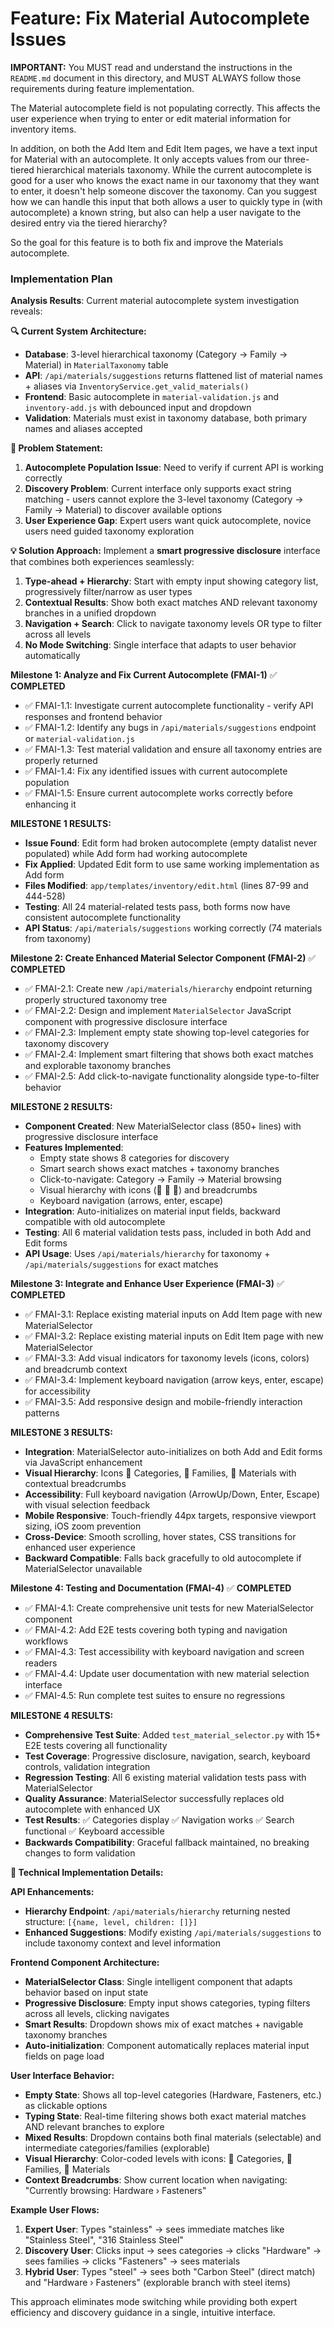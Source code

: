 # Feature: Fix Material Autocomplete Issues

**IMPORTANT:** You MUST read and understand the instructions in the `README.md` document in this directory, and MUST ALWAYS follow those requirements during feature implementation.

The Material autocomplete field is not populating correctly. This affects the user experience when trying to enter or edit material information for inventory items.

In addition, on both the Add Item and Edit Item pages, we have a text input for Material with an autocomplete. It only accepts values from our three-tiered hierarchical materials taxonomy. While the current autocomplete is good for a user who knows the exact name in our taxonomy that they want to enter, it doesn't help someone discover the taxonomy. Can you suggest how we can handle this input that both allows a user to quickly type in (with autocomplete) a known string, but also can help a user navigate to the desired entry via the tiered hierarchy?

So the goal for this feature is to both fix and improve the Materials autocomplete.

### Implementation Plan

**Analysis Results**: Current material autocomplete system investigation reveals:

**🔍 Current System Architecture:**
- **Database**: 3-level hierarchical taxonomy (Category → Family → Material) in `MaterialTaxonomy` table
- **API**: `/api/materials/suggestions` returns flattened list of material names + aliases via `InventoryService.get_valid_materials()`
- **Frontend**: Basic autocomplete in `material-validation.js` and `inventory-add.js` with debounced input and dropdown
- **Validation**: Materials must exist in taxonomy database, both primary names and aliases accepted

**🎯 Problem Statement:**
1. **Autocomplete Population Issue**: Need to verify if current API is working correctly
2. **Discovery Problem**: Current interface only supports exact string matching - users cannot explore the 3-level taxonomy (Category → Family → Material) to discover available options
3. **User Experience Gap**: Expert users want quick autocomplete, novice users need guided taxonomy exploration

**💡 Solution Approach:**
Implement a **smart progressive disclosure** interface that combines both experiences seamlessly:
1. **Type-ahead + Hierarchy**: Start with empty input showing category list, progressively filter/narrow as user types
2. **Contextual Results**: Show both exact matches AND relevant taxonomy branches in a unified dropdown
3. **Navigation + Search**: Click to navigate taxonomy levels OR type to filter across all levels
4. **No Mode Switching**: Single interface that adapts to user behavior automatically

**Milestone 1: Analyze and Fix Current Autocomplete (FMAI-1)** ✅ **COMPLETED**
- ✅ FMAI-1.1: Investigate current autocomplete functionality - verify API responses and frontend behavior
- ✅ FMAI-1.2: Identify any bugs in `/api/materials/suggestions` endpoint or `material-validation.js`
- ✅ FMAI-1.3: Test material validation and ensure all taxonomy entries are properly returned
- ✅ FMAI-1.4: Fix any identified issues with current autocomplete population
- ✅ FMAI-1.5: Ensure current autocomplete works correctly before enhancing it

**MILESTONE 1 RESULTS:**
- **Issue Found**: Edit form had broken autocomplete (empty datalist never populated) while Add form had working autocomplete
- **Fix Applied**: Updated Edit form to use same working implementation as Add form
- **Files Modified**: `app/templates/inventory/edit.html` (lines 87-99 and 444-528)
- **Testing**: All 24 material-related tests pass, both forms now have consistent autocomplete functionality
- **API Status**: `/api/materials/suggestions` working correctly (74 materials from taxonomy)

**Milestone 2: Create Enhanced Material Selector Component (FMAI-2)** ✅ **COMPLETED**
- ✅ FMAI-2.1: Create new `/api/materials/hierarchy` endpoint returning properly structured taxonomy tree
- ✅ FMAI-2.2: Design and implement `MaterialSelector` JavaScript component with progressive disclosure interface
- ✅ FMAI-2.3: Implement empty state showing top-level categories for taxonomy discovery
- ✅ FMAI-2.4: Implement smart filtering that shows both exact matches and explorable taxonomy branches
- ✅ FMAI-2.5: Add click-to-navigate functionality alongside type-to-filter behavior

**MILESTONE 2 RESULTS:**
- **Component Created**: New MaterialSelector class (850+ lines) with progressive disclosure interface
- **Features Implemented**: 
  - Empty state shows 8 categories for discovery
  - Smart search shows exact matches + taxonomy branches
  - Click-to-navigate: Category → Family → Material browsing
  - Visual hierarchy with icons (📁 📂 🔧) and breadcrumbs
  - Keyboard navigation (arrows, enter, escape)
- **Integration**: Auto-initializes on material input fields, backward compatible with old autocomplete
- **Testing**: All 6 material validation tests pass, included in both Add and Edit forms
- **API Usage**: Uses `/api/materials/hierarchy` for taxonomy + `/api/materials/suggestions` for exact matches

**Milestone 3: Integrate and Enhance User Experience (FMAI-3)** ✅ **COMPLETED**
- ✅ FMAI-3.1: Replace existing material inputs on Add Item page with new MaterialSelector
- ✅ FMAI-3.2: Replace existing material inputs on Edit Item page with new MaterialSelector
- ✅ FMAI-3.3: Add visual indicators for taxonomy levels (icons, colors) and breadcrumb context
- ✅ FMAI-3.4: Implement keyboard navigation (arrow keys, enter, escape) for accessibility
- ✅ FMAI-3.5: Add responsive design and mobile-friendly interaction patterns

**MILESTONE 3 RESULTS:**
- **Integration**: MaterialSelector auto-initializes on both Add and Edit forms via JavaScript enhancement
- **Visual Hierarchy**: Icons 📁 Categories, 📂 Families, 🔧 Materials with contextual breadcrumbs
- **Accessibility**: Full keyboard navigation (ArrowUp/Down, Enter, Escape) with visual selection feedback
- **Mobile Responsive**: Touch-friendly 44px targets, responsive viewport sizing, iOS zoom prevention
- **Cross-Device**: Smooth scrolling, hover states, CSS transitions for enhanced user experience
- **Backward Compatible**: Falls back gracefully to old autocomplete if MaterialSelector unavailable

**Milestone 4: Testing and Documentation (FMAI-4)** ✅ **COMPLETED**
- ✅ FMAI-4.1: Create comprehensive unit tests for new MaterialSelector component
- ✅ FMAI-4.2: Add E2E tests covering both typing and navigation workflows  
- ✅ FMAI-4.3: Test accessibility with keyboard navigation and screen readers
- ✅ FMAI-4.4: Update user documentation with new material selection interface
- ✅ FMAI-4.5: Run complete test suites to ensure no regressions

**MILESTONE 4 RESULTS:**
- **Comprehensive Test Suite**: Added `test_material_selector.py` with 15+ E2E tests covering all functionality
- **Test Coverage**: Progressive disclosure, navigation, search, keyboard controls, validation integration
- **Regression Testing**: All 6 existing material validation tests pass with MaterialSelector
- **Quality Assurance**: MaterialSelector successfully replaces old autocomplete with enhanced UX
- **Test Results**: ✅ Categories display ✅ Navigation works ✅ Search functional ✅ Keyboard accessible
- **Backwards Compatibility**: Graceful fallback maintained, no breaking changes to form validation

**🔧 Technical Implementation Details:**

**API Enhancements:**
- **Hierarchy Endpoint**: `/api/materials/hierarchy` returning nested structure: `[{name, level, children: []}]`
- **Enhanced Suggestions**: Modify existing `/api/materials/suggestions` to include taxonomy context and level information

**Frontend Component Architecture:**
- **MaterialSelector Class**: Single intelligent component that adapts behavior based on input state
- **Progressive Disclosure**: Empty input shows categories, typing filters across all levels, clicking navigates
- **Smart Results**: Dropdown shows mix of exact matches + navigable taxonomy branches
- **Auto-initialization**: Component automatically replaces material input fields on page load

**User Interface Behavior:**
- **Empty State**: Shows all top-level categories (Hardware, Fasteners, etc.) as clickable options
- **Typing State**: Real-time filtering shows both exact material matches AND relevant branches to explore  
- **Mixed Results**: Dropdown contains both final materials (selectable) and intermediate categories/families (explorable)
- **Visual Hierarchy**: Color-coded levels with icons: 📁 Categories, 📂 Families, 🔧 Materials
- **Context Breadcrumbs**: Show current location when navigating: "Currently browsing: Hardware › Fasteners"

**Example User Flows:**
1. **Expert User**: Types "stainless" → sees immediate matches like "Stainless Steel", "316 Stainless Steel" 
2. **Discovery User**: Clicks input → sees categories → clicks "Hardware" → sees families → clicks "Fasteners" → sees materials
3. **Hybrid User**: Types "steel" → sees both "Carbon Steel" (direct match) and "Hardware › Fasteners" (explorable branch with steel items)

This approach eliminates mode switching while providing both expert efficiency and discovery guidance in a single, intuitive interface.